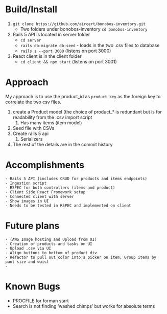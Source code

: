 # Build/Install  
1. `git clone https://github.com/aircert/bonobos-inventory.git`
    - Two folders under bonobos-inventory `cd bonobos-inventory`
2. Rails 5 API is located in server folder 
    - `cd server`
    - `rails db:migrate db:seed` - loads in the two .csv files to database
    - `rails s --port 3000` (listens on port 3000)
3. React client is in the client folder
    - `cd client && npm start` (listens on port 3001)


# Approach

My approach is to use the product_id as `product_key` as the foreign key to correlate the two csv files. 
1. create a Product model (the choice of product_* is redundant but is for readability from the .csv import script
    1. Has many items (item model)
2. Seed file with CSVs
3. Create rails 5 api 
    1. Serializers
4. The rest of the details are in the commit history

# Accomplishments
    - Rails 5 API (includes CRUD for products and items endpoints)
    - Ingestion script
    - RSPEC for both controllers (items and product)
    - Client Side React Fromework setup
    - Connected client with server
    - Show images in UI
    - Needs to be tested in RSPEC and implemented on client

# Future plans 
    - (AWS Image hosting and Upload from UI)
    - Creation of products and tasks on UI
    - Upload .csv via UI
    - Align buttons to bottom of product div
    - Refactor to pull out color into a picker on item; Group items by pant size and waist
    -

# Known Bugs
- PROCFILE for forman start
- Search is not finding ‘washed chimps’ but works for absolute terms




